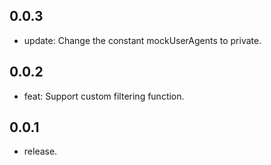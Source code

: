## 0.0.3

- update: Change the constant mockUserAgents to private.

## 0.0.2

- feat: Support custom filtering function.

## 0.0.1

* release.

